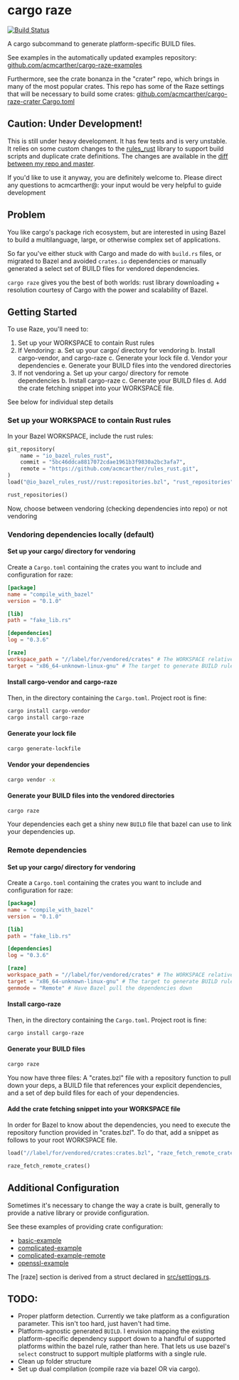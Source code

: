 # cargo raze

[![Build Status](https://travis-ci.org/acmcarther/cargo-raze.svg?branch=master)](https://travis-ci.org/acmcarther/cargo-raze)

A cargo subcommand to generate platform-specific BUILD files.

See examples in the automatically updated examples repository:
[github.com/acmcarther/cargo-raze-examples](https://github.com/acmcarther/cargo-raze-examples)

Furthermore, see the crate bonanza in the "crater" repo, which brings in many
of the most popular crates. This repo has some of the Raze settings that will be
necessary to build some crates:
[github.com/acmcarther/cargo-raze-crater Cargo.toml](https://github.com/acmcarther/cargo-raze-crater/blob/master/cargo/Cargo.toml)

## Caution: Under Development!

This is still under heavy development. It has few tests and is very unstable. It relies on some custom changes to the [rules_rust](https://github.com/bazel/rules_rust) library to support build scripts and duplicate crate definitions. The changes are available in the [diff between my repo and master](https://github.com/bazelbuild/rules_rust/compare/master...acmcarther:acm-06-17-hotfixes).

If you'd like to use it anyway, you are definitely welcome to. Please direct any questions to acmcarther@: your input would be very helpful to guide development

## Problem

You like cargo's package rich ecosystem, but are interested in using Bazel to build a multilanguage, large, or otherwise complex set of applications.

So far you've either stuck with Cargo and made do with `build.rs` files, or migrated to Bazel and avoided `crates.io` dependencies or manually generated a select set of BUILD files for vendored dependencies.

`cargo raze` gives you the best of both worlds: rust library downloading + resolution courtesy of Cargo with the power and scalability of Bazel.

## Getting Started

To use Raze, you'll need to:

1. Set up your WORKSPACE to contain Rust rules
2. If Vendoring:
  a. Set up your cargo/ directory for vendoring
  b. Install cargo-vendor, and cargo-raze
  c. Generate your lock file
  d. Vendor your dependencies
  e. Generate your BUILD files into the vendored directories
3. If not vendoring
  a. Set up your cargo/ directory for remote dependencies
  b. Install cargo-raze
  c. Generate your BUILD files
  d. Add the crate fetching snippet into your WORKSPACE file.

See below for individual step details


### Set up your WORKSPACE to contain Rust rules

In your Bazel WORKSPACE, include the rust rules:
```python
git_repository(
    name = "io_bazel_rules_rust",
    commit = "5bc46ddca8817072cdae1961b3f9830a2bc3afa7",
    remote = "https://github.com/acmcarther/rules_rust.git",
)
load("@io_bazel_rules_rust//rust:repositories.bzl", "rust_repositories")

rust_repositories()
```

Now, choose between vendoring (checking dependencies into repo) or not vendoring

### Vendoring dependencies locally (default)

#### Set up your cargo/ directory for vendoring
Create a `Cargo.toml` containing the crates you want to include and configuration for raze:
```toml
[package]
name = "compile_with_bazel"
version = "0.1.0"

[lib]
path = "fake_lib.rs"

[dependencies]
log = "0.3.6"

[raze]
workspace_path = "//label/for/vendored/crates" # The WORKSPACE relative path to the Cargo.toml working directory. 
target = "x86_64-unknown-linux-gnu" # The target to generate BUILD rules for.
```

#### Install cargo-vendor and cargo-raze
Then, in the directory containing the `Cargo.toml`. Project root is fine:
```bash
cargo install cargo-vendor
cargo install cargo-raze
```

#### Generate your lock file
```bash
cargo generate-lockfile
```

#### Vendor your dependencies
```bash
cargo vendor -x
```

#### Generate your BUILD files into the vendored directories
```
cargo raze
```
Your dependencies each get a shiny new `BUILD` file that bazel can use to link your dependencies up.

### Remote dependencies

#### Set up your cargo/ directory for vendoring
Create a `Cargo.toml` containing the crates you want to include and configuration for raze:
```toml
[package]
name = "compile_with_bazel"
version = "0.1.0"

[lib]
path = "fake_lib.rs"

[dependencies]
log = "0.3.6"

[raze]
workspace_path = "//label/for/vendored/crates" # The WORKSPACE relative path to the Cargo.toml working directory. 
target = "x86_64-unknown-linux-gnu" # The target to generate BUILD rules for.
genmode = "Remote" # Have Bazel pull the dependencies down
```

#### Install cargo-raze
Then, in the directory containing the `Cargo.toml`. Project root is fine:
```bash
cargo install cargo-raze
```

#### Generate your BUILD files
```bash
cargo raze
```
You now have three files: A "crates.bzl" file with a repository function to pull
down your deps, a BUILD file that references your explicit dependencies, and a
set of dep build files for each of your dependencies.


#### Add the crate fetching snippet into your WORKSPACE file
In order for Bazel to know about the dependencies, you need to execute the
repository function provided in "crates.bzl". To do that, add a snippet as
follows to your root WORKSPACE file.

```python
load("//label/for/vendored/crates:crates.bzl", "raze_fetch_remote_crates")

raze_fetch_remote_crates()
```

## Additional Configuration

Sometimes it's necessary to change the way a crate is built, generally to provide a native library or provide configuration.

See these examples of providing crate configuration:

- [basic-example](https://github.com/acmcarther/cargo-raze-examples/blob/master/bazel/hello_cargo_library/Cargo.toml)
- [complicated-example](https://github.com/acmcarther/cargo-raze-examples/blob/master/bazel/complicated_cargo_library/Cargo.toml)
- [complicated-example-remote](https://github.com/acmcarther/cargo-raze-examples/blob/master/bazel/complicated_cargo_library_remote/Cargo.toml)
- [openssl-example](https://github.com/acmcarther/compile_openssl/blob/master/cargo/Cargo.toml)

The [raze] section is derived from a struct declared in [src/settings.rs](./src/settings.rs).

## TODO:

- Proper platform detection. Currently we take platform as a configuration parameter. This isn't too hard, just haven't had time.
- Platform-agnostic generated `BUILD`. I envision mapping the existing platform-specific dependency support down to a handful of supported platforms within the bazel rule, rather than here. That lets us use bazel's `select` construct to support multiple platforms with a single rule.
- Clean up folder structure
- Set up dual compilation (compile raze via bazel OR via cargo).
